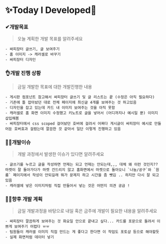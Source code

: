 # ✨Today I Developed🤞



### ✔개발목표

> 오늘 계획한 개발 목표를 알려주세요

```
- 싸피장터 글쓰기, 글 보여주기 
- 홈 이미지 -> 캐러셀로 바꾸기 
- 싸피장터 디자인
```





### 👌개발 진행 상황

> 금일 개발한 목표에 대한 개발진행한 내용

```
- 게시판 컴포넌트 참고해서 싸피장터 글쓰기 및 글 리스트는 끝 (수정은 아직 필요하다)
- 기존에 틀 잡아놨던 대로 전체 페이지에 최신글 4개를 보여주는 것 하고있음 
- 디자인을 잡고 있는데 카드 내 이미지 보여주는 것을 아직 못함 
- 캐러셀로 홈 화면 이미지 수정했고 키노트로 글을 넣어서 (어디까지나 예시일 뿐) 이미지 삽입해봄
- 싸피장터에서 css scoped 걸어놨던 호버에 걸려서 어쩌다 게시글이 싸피장터 예시로 만들어둔 호버효과 걸렸는데 깔끔한 것 같아서 일단 이렇게 진행하고 있음 
```





### 🤷‍♂️개발이슈

> 개발 과정에서 발생한 이슈가 있다면 알려주세요

```
- 글쓰기를 누르고 글을 작성하면 언제는 되고 언제는 안되는데,,, 대체 왜 이런 것인지?? 
마켓이 잘 돌아가다가 마켓 건드리지 않고 홈화면에서 마켓으로 돌아오니 `나눔/공구`와 `원룸` 페이지에서 작성이 안되길래 뭐가 문제지 하고 시간을 좀 뺏김 .. 하지만 다시 잘 되고있음 
- 캐러셀에 넣은 이미지처럼 직접 만들어서 넣는 것은 어떤지 의견 궁금 !
```





### 🐱‍🚀향후 개발 계획

> 금일 개발과정을 바탕으로 내일 혹은 금주에 개발이 필요한 내용을 알려주세요

```
- 싸피장터 깔끔하게 보여주는 것 화요일 안으로 끝내고 싶다... 카드를 포문으로 돌려서 이쁘게 보여주기 어렵다 ㅠㅠ 
- 팀원들이 캐러셀 이미지 직접 만드는 게 좋다고 한다면 이 작업도 포토샵 등으로 해야할듯  
- 실제 화면처럼 데이터 넣기 
```

